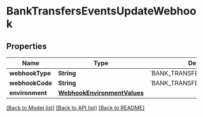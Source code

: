 # BankTransfersEventsUpdateWebhook

## Properties
Name | Type | Description | Notes
------------ | ------------- | ------------- | -------------
**webhookType** | **String** | &#x60;BANK_TRANSFERS&#x60; | 
**webhookCode** | **String** | &#x60;BANK_TRANSFERS_EVENTS_UPDATE&#x60; | 
**environment** | [**WebhookEnvironmentValues**](WebhookEnvironmentValues.md) |  | 

[[Back to Model list]](../README.md#documentation-for-models) [[Back to API list]](../README.md#documentation-for-api-endpoints) [[Back to README]](../README.md)


